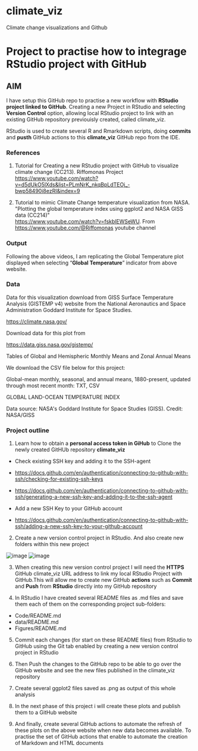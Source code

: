 # climate_viz
Climate change visualizations and Github

# Project to practise how to integrage RStudio project with GitHub 

## AIM

I have setup this GitHub repo to practise a new workflow with **RStudio project linked to GitHub**. Creating a new Project in RStudio and selecting **Version Control** option, allowing local RStudio project to link with an existing GitHub repository previouisly created, called climate_viz.

RStudio is used to create several R and Rmarkdown scripts, doing **commits** and **pusth** GitHub actions to this **climate_viz** GitHub repo from the IDE. 

### References

1. Tutorial for Creating a new RStudio project with GitHub to visualize climate change (CC213). Riffomonas Project
https://www.youtube.com/watch?v=d5dUkO5lXds&list=PLmNrK_nkqBpLdTEOj_-bwp58490i8ezRI&index=9

2. Tutorial to mimic Climate Change temperature visualization from NASA. "Plotting the global temperature index using ggplot2 and NASA GISS data (CC214)"  
https://www.youtube.com/watch?v=fskblEWSeWU. From https://www.youtube.com/@Riffomonas youtube channel

### Output

Following the above videos, I am replicating the Global Temperature plot displayed when selecting “**Global Temperature**” indicator from above website.


### Data 

Data for this visualization download from GISS Surface Temperature Analysis (GISTEMP v4) website from the National Aeronautics and Space Administration Goddard Institute for Space Studies.

https://climate.nasa.gov/

Download data for this plot from 

https://data.giss.nasa.gov/gistemp/

Tables of Global and Hemispheric Monthly Means and Zonal Annual Means

We download the CSV file below for this project: 

Global-mean monthly, seasonal, and annual means, 1880-present, updated through
most recent month: TXT, CSV

GLOBAL LAND-OCEAN TEMPERATURE INDEX

Data source: NASA's Goddard Institute for Space Studies (GISS). Credit: NASA/GISS


### Project outline

1. Learn how to obtain a **personal access token in GiHub** to Clone the newly created GitHUb repository **climate_viz**

- Check existing SSH key and adding it to the SSH-agent
- https://docs.github.com/en/authentication/connecting-to-github-with-ssh/checking-for-existing-ssh-keys
- https://docs.github.com/en/authentication/connecting-to-github-with-ssh/generating-a-new-ssh-key-and-adding-it-to-the-ssh-agent

- Add a new SSH Key to your GitHub account
- https://docs.github.com/en/authentication/connecting-to-github-with-ssh/adding-a-new-ssh-key-to-your-github-account

2. Create a new version control project in RStudio. And also create new folders within this new project

![image](https://user-images.githubusercontent.com/76554081/209535212-4613b5fe-59e9-40c2-b1e5-defa1480365c.png)
![image](https://user-images.githubusercontent.com/76554081/209535225-4ccd6291-6d72-44ef-8782-a5a7bd06c65e.png)



3. When creating this new version control project I will need the **HTTPS** GitHub climate_viz URL address to link my local RStudio Project with GitHub.This will allow me to create new GitHub **actions** such as **Commit** and **Push** from **RStudio** directly into my GitHub repository

4. In RStudio I have created several README files as .md files and save them each of them on the corresponding project sub-folders:
- Code/README.md
- data/README.md
- Figures/README.md

5. Commit each changes (for start on these README files) from RStudio to GitHub using the Git tab enabled by creating a new version control project in RStudio

6. Then Push the changes to the GitHub repo to be able to go over the GitHub website and see the new files published in the climate_viz repository

7. Create several ggplot2 files saved as .png as output of this whole analysis

8. In the next phase of this project i will create these plots and publish them to a GitHub website

9. And finally, create several GitHub actions to automate the refresh of these plots on the above website when new data becomes available. To practise the set of GitHub actions that enable to automate the creation of Markdown and HTML documents 
